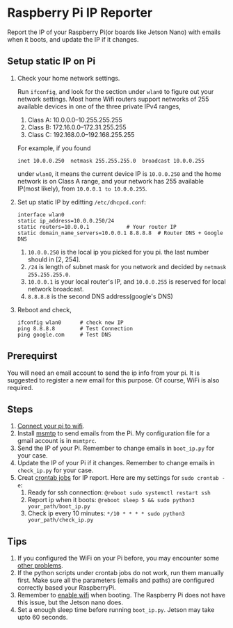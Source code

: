 # Raspberry Pi IP Reporter
Report the IP of your Raspberry Pi(or boards like Jetson Nano) with emails when it boots, and update the IP if it changes.  

## Setup static IP on Pi
1. Check your home network settings.

    Run `ifconfig`, and look for the section under `wlan0` to figure out your network settings. Most home Wifi routers support networks of 255 available devices in one of the three private IPv4 ranges,
    1. Class A: 10.0.0.0–10.255.255.255
    2. Class B: 172.16.0.0–172.31.255.255
    3. Class C: 192.168.0.0–192.168.255.255

    For example, if you found 
    
    `inet 10.0.0.250  netmask 255.255.255.0  broadcast 10.0.0.255` 
    
    under `wlan0`, it means the current device IP is `10.0.0.250` and the home network is on Class A range, and your network has 255 available IP(most likely), from `10.0.0.1 to 10.0.0.255`.
2. Set up static IP by editting `/etc/dhcpcd.conf`:
    ```
    interface wlan0
    static ip_address=10.0.0.250/24    
    static routers=10.0.0.1            # Your router IP
    static domain_name_servers=10.0.0.1 8.8.8.8  # Router DNS + Google DNS
    ```
    1. `10.0.0.250` is the local ip you picked for you pi. the last number should in [2, 254]. 
    2. `/24` is length of subnet mask for you network and decided by `netmask 255.255.255.0`. 
    3. `10.0.0.1` is your local router's IP, and `10.0.0.255` is reserved for local network broadcast.
    4. `8.8.8.8` is the second DNS address(google's DNS)
3. Reboot and check,
    ```
    ifconfig wlan0      # check new IP
    ping 8.8.8.8        # Test Connection
    ping google.com     # Test DNS
    ```

## Prerequirst 
You will need an email account to send the ip info from your pi. It is suggested to register a new email for this purpose. Of course, WiFi is also required.

## Steps
1. [Connect your pi to wifi](https://raspberrypihq.com/how-to-connect-your-raspberry-pi-to-wifi/).
2. Install [msmtp](https://hostpresto.com/community/tutorials/how-to-send-email-from-the-command-line-with-msmtp-and-mutt/) to send emails from the Pi. My configuration file for a gmail account is in `msmtprc`.
3. Send the IP of your Pi. Remember to change emails in `boot_ip.py` for your case.
4. Update the IP of your Pi if it changes. Remember to change emails in `check_ip.py` for your case.
5. Creat [crontab jobs](https://www.dexterindustries.com/howto/auto-run-python-programs-on-the-raspberry-pi/) for IP report. Here are my settings for `sudo crontab -e`:  
    1. Ready for ssh connection: `@reboot sudo systemctl restart ssh`
    2. Report ip when it boots: `@reboot sleep 5 && sudo python3 your_path/boot_ip.py`
    3. Check ip every 10 minutes: `*/10 * * * * sudo python3 your_path/check_ip.py`

## Tips
1. If you configured the WiFi on your Pi before, you may encounter some [other problems](https://raspberrypi.stackexchange.com/questions/67311/failed-to-connect-to-non-global-ctrl-ifname-when-running-wpa-cli-reconfigure).
2. If the python scripts under crontab jobs do not work, run them manually first. Make sure all the parameters (emails and paths) are configured correctly based your RaspberryPi.
3. Remember to [enable wifi](https://askubuntu.com/questions/1277/how-do-i-configure-wifi-to-log-in-to-wpa-at-boot-time-regardless-of-user-being) when booting. The Raspberry Pi does not have this issue, but the Jetson nano does.
4. Set a enough sleep time before running `boot_ip.py`. Jetson may take upto 60 seconds.
